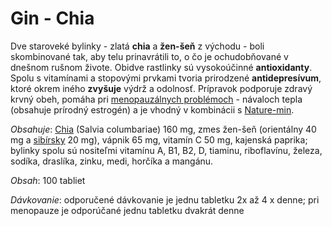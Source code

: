 Gin - Chia
==========

Dve staroveké bylinky - zlatá **chia** a **žen-šeň** z východu - boli
skombinované tak, aby telu prinavrátili to, o čo je ochudobňované v dnešnom
rušnom živote. Obidve rastlinky sú vysokoúčinné **antioxidanty**. Spolu s
vitamínami a stopovými prvkami tvoria prirodzené **antidepresívum**, ktoré okrem
iného **zvyšuje** výdrž a odolnosť. Prípravok podporuje zdravý krvný obeh,
pomáha pri [menopauzálnych problémoch](/diagnozy/menopauza) - návaloch tepla
(obsahuje prírodný estrogén) a je vhodný v kombinácii s
[Nature-min](/pripravky-pre-zdravu-vyzivu-flp/nature-min).

*Obsahuje*: [Chia](/sip/p/chia-zlata/) (Salvia columbariae) 160
mg, zmes žen-šeň (orientálny 40 mg a [sibírsky](/bylinky/vsehojovec-stetinaty)
20 mg), vápnik 65 mg, vitamín C 50 mg, kajenská paprika; bylinky spolu sú
nositeľmi vitamínu A, B1, B2, D, tiaminu, riboflavínu, železa, sodíka, draslíka,
zinku, medi, horčíka a mangánu.

*Obsah*: 100 tabliet

*Dávkovanie*: odporučené dávkovanie je jednu tabletku 2x až 4 x denne; pri
menopauze je odporúčané jednu tabletku dvakrát denne

